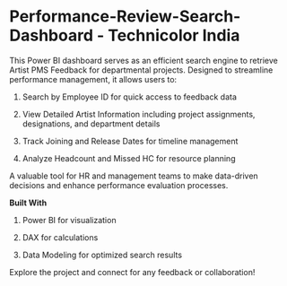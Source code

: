 # Performance-Review-Search-Dashboard - Technicolor India
This Power BI dashboard serves as an efficient search engine to retrieve Artist PMS Feedback for departmental projects. Designed to streamline performance management, it allows users to:

1. Search by Employee ID for quick access to feedback data

2. View Detailed Artist Information including project assignments, designations, and department details

3. Track Joining and Release Dates for timeline management

4. Analyze Headcount and Missed HC for resource planning

A valuable tool for HR and management teams to make data-driven decisions and enhance performance evaluation processes.

**Built With**

1. Power BI for visualization

2. DAX for calculations

3. Data Modeling for optimized search results

Explore the project and connect for any feedback or collaboration!
